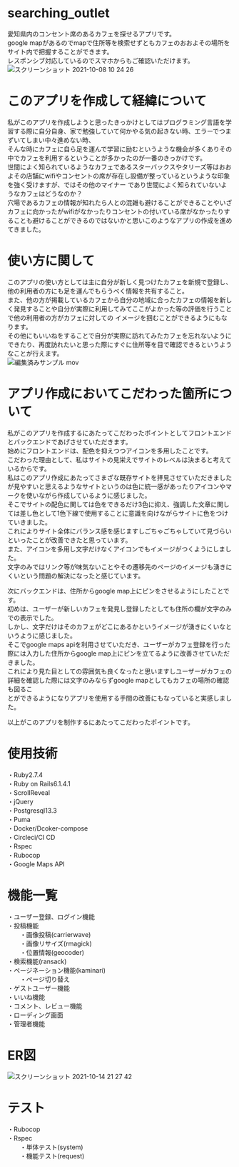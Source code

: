 # searching_outlet
愛知県内のコンセント席のあるカフェを探せるアプリです。  
google mapがあるのでmapで住所等を検索せずともカフェのおおよその場所をサイト内で把握することができます。  
レスポンシブ対応しているのでスマホからもご確認いただけます。　　
![スクリーンショット 2021-10-08 10 24 26](https://user-images.githubusercontent.com/83266893/136486810-5e2282a5-a6c4-444c-b281-b27b9c37c202.png)

# このアプリを作成して経緯について
私がこのアプリを作成しようと思ったきっかけとしてはプログラミング言語を学習する際に自分自身、家で勉強していて何かやる気の起きない時、エラーでつまずいてしまい中々進めない時、  
そんな時にカフェに自ら足を運んで学習に励むというような機会が多くありその中でカフェを利用するということが多かったのが一番のきっかけです。  
世間によく知られているようなカフェであるスターバックスやタリーズ等はおおよその店舗にwifiやコンセントの席が存在し設備が整っているというような印象を強く受けますが、ではその他のマイナー
であり世間によく知られていないようなカフェはどうなのか？  
穴場であるカフェの情報が知れたら人との混雑も避けることができることやいざカフェに向かったがwifiがなかったりコンセントの付いている席がなかったりすることも避けることができるのではないかと思いこのようなアプリの作成を進めてきました。  

# 使い方に関して
このアプリの使い方としては主に自分が新しく見つけたカフェを新規で登録し、他の利用者の方にも足を運んでもらうべく情報を共有すること。  
また、他の方が掲載しているカフェから自分の地域に合ったカフェの情報を新しく発見することや自分が実際に利用してみてここがよかった等の評価を行うことで他の利用者の方がカフェに対しての
イメージを掴むことができるようにもなります。  
その他にもいいねをすることで自分が実際に訪れてみたカフェを忘れないようにできたり、再度訪れたいと思った際にすぐに住所等を目で確認できるというようなことが行えます。  
![編集済みサンプル mov](https://user-images.githubusercontent.com/83266893/137138584-3eae1c6a-a6e3-4538-a36c-bb2811d29eba.gif)  

# アプリ作成においてこだわった箇所について
私がこのアプリを作成するにあたってこだわったポイントとしてフロントエンドとバックエンドであげさせていただきます。  
始めにフロントエンドは、配色を抑えつつアイコンを多用したことです。  
こだわった理由として、私はサイトの見栄えでサイトのレベルは決まると考えているからです。  
私はこのアプリ作成にあたってさまざな既存サイトを拝見させていただきましたが見やすいと思えるようなサイトというのは色に統一感があったりアイコンやマークを使いながら作成しているように感じました。  
そこでサイトの配色に関しては色をできるだけ3色に抑え、強調した文章に関しては差し色として1色下線で使用することに意識を向けながらサイトに色をつけていきました。  
これによりサイト全体にバランス感を感じますしごちゃごちゃしていて見づらいといったことが改善できたと思っています。  
また、アイコンを多用し文字だけなくアイコンでもイメージがつくようにしました。  
文字のみではリンク等が味気ないことやその遷移先のページのイメージも湧きにくいという問題の解決になったと感じています。  
  
次にバックエンドは、住所からgoogle map上にピンをさせるようにしたことです。  
初めは、ユーザーが新しいカフェを発見し登録したとしても住所の欄が文字のみでの表示でした。  
しかし、文字だけはそのカフェがどこにあるかというイメージが湧きにくいなというように感じました。  
そこでgoogle maps apiを利用させていただき、ユーザーがカフェ登録を行った際には入力した住所からgoogle map上にピンを立てるように改善させていただきました。  
これにより見た目としての雰囲気も良くなったと思いますしユーザーがカフェの詳細を確認した際には文字のみならずgoogle mapとしてもカフェの場所の確認も図るこ  
とができるようになりアプリを使用する手間の改善にもなっていると実感しました。  
  
以上がこのアプリを制作するにあたってこだわったポイントです。  

# 使用技術
・Ruby2.7.4  
・Ruby on Rails6.1.4.1  
・ScrollReveal  
・jQuery  
・Postgresql13.3  
・Puma  
・Docker/Dcoker-compose  
・Circleci/CI CD  
・Rspec  
・Rubocop  
・Google Maps API  

# 機能一覧
・ユーザー登録、ログイン機能  
・投稿機能  
&emsp;&emsp;・画像投稿(carrierwave)  
&emsp;&emsp;・画像リサイズ(rmagick)  
&emsp;&emsp;・位置情報(geocoder)  
・検索機能(ransack)  
・ページネーション機能(kaminari)  
&emsp;&emsp;・ページ切り替え  
・ゲストユーザー機能  
・いいね機能  
・コメント、レビュー機能  
・ローディング画面  
・管理者機能  

# ER図  
![スクリーンショット 2021-10-14 21 27 42](https://user-images.githubusercontent.com/83266893/137317391-9bdc0ade-2b94-4e46-8cf8-0ac08aa3a867.png)

# テスト
・Rubocop  
・Rspec  
&emsp;&emsp;・単体テスト(system)  
&emsp;&emsp;・機能テスト(request)
